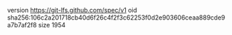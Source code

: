 version https://git-lfs.github.com/spec/v1
oid sha256:106c2a201718cb40d6f26c4f2f3c62253f0d2e903606ceaa889cde9a7b7af2f8
size 1954
